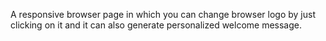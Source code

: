 A responsive browser page in which you can change browser logo by just clicking on it and 
it can also generate personalized welcome message.

